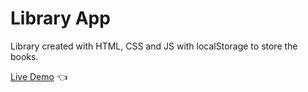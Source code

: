 # Library App

Library created with HTML, CSS and JS with localStorage to store the books.

[Live Demo](https://library-anas.netlify.app/) :point_left:
